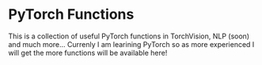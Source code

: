 # PyTorch Functions

This is a collection of useful PyTorch functions in TorchVision, NLP (soon) and much more... Currenly I am learining PyTorch so as more experienced I will get the more functions will be available here!
